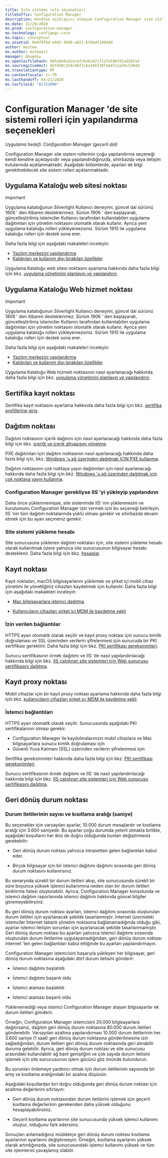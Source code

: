 ```yaml
---
title: Site sistemi rolü seçenekleri
titleSuffix: Configuration Manager
description: Kendine açıklayıcı olmayan Configuration Manager site sistem rolleri hakkında daha fazla bilgi için bu makaleye bakın.
ms.date: 11/29/2019
ms.prod: configuration-manager
ms.technology: configmgr-core
ms.topic: conceptual
ms.assetid: 0e9f0fbd-e442-4509-a021-bfdedf2d04dd
author: mestew
ms.author: mstewart
manager: dougeby
ms.openlocfilehash: 9dfe9e0cb2ecefc636c67cf127e596fd1ad2bfa4
ms.sourcegitcommit: bbf820c35414bf2cba356f30fe047c1a34c5384d
ms.translationtype: MT
ms.contentlocale: tr-TR
ms.lasthandoff: 04/21/2020
ms.locfileid: "81721090"
---
```

# <a name="configuration-options-for-site-system-roles-in-configuration-manager"></a>Configuration Manager 'de site sistemi rolleri için yapılandırma seçenekleri

*Uygulama hedefi: Configuration Manager (geçerli dal)*

Configuration Manager site sistem rollerinin çoğu yapılandırma seçeneği kendi kendine açıklayıcıdır veya yapılandırdığınızda, sihirbazda veya iletişim kutularında açıklanmaktadır. Aşağıdaki bölümlerde, ayarları ek bilgi gerektirebilecek site sistem rolleri açıklanmaktadır.  


## <a name="application-catalog-website-point"></a><a name="BKMK_ApplicationCatalog_Website"></a>Uygulama Kataloğu web sitesi noktası  

> [!Important]
> Uygulama kataloğunun Silverlight Kullanıcı deneyimi, güncel dal sürümü 1806 ' den itibaren desteklenmez. Sürüm 1906 ' den başlayarak, güncelleştirilmiş istemciler Kullanıcı tarafından kullanılabilen uygulama dağıtımları için yönetim noktasını otomatik olarak kullanır. Ayrıca yeni uygulama kataloğu rolleri yükleyemezsiniz. Sürüm 1910 ile uygulama kataloğu rolleri için destek sona erer.  
>
> Daha fazla bilgi için aşağıdaki makaleleri inceleyin:
>
> - [Yazılım merkezini yapılandırma](../../../../apps/plan-design/plan-for-software-center.md#bkmk_userex)
> - [Kaldırılan ve kullanım dışı bırakılan özellikler](../../../plan-design/changes/deprecated/removed-and-deprecated-cmfeatures.md)  

Uygulama Kataloğu web sitesi noktasını ayarlama hakkında daha fazla bilgi için bkz. [uygulama yönetimini planlayın ve yapılandırın](../../../../apps/plan-design/plan-for-and-configure-application-management.md).  


## <a name="application-catalog-web-service-point"></a><a name="BKMK_ApplicationCatalog_WebService"></a>Uygulama Kataloğu Web hizmet noktası  

> [!Important]
> Uygulama kataloğunun Silverlight Kullanıcı deneyimi, güncel dal sürümü 1806 ' den itibaren desteklenmez. Sürüm 1906 ' den başlayarak, güncelleştirilmiş istemciler Kullanıcı tarafından kullanılabilen uygulama dağıtımları için yönetim noktasını otomatik olarak kullanır. Ayrıca yeni uygulama kataloğu rolleri yükleyemezsiniz. Sürüm 1910 ile uygulama kataloğu rolleri için destek sona erer.  
>
> Daha fazla bilgi için aşağıdaki makaleleri inceleyin:
>
> - [Yazılım merkezini yapılandırma](../../../../apps/plan-design/plan-for-software-center.md#bkmk_userex)
> - [Kaldırılan ve kullanım dışı bırakılan özellikler](../../../plan-design/changes/deprecated/removed-and-deprecated-cmfeatures.md)  

Uygulama Kataloğu Web hizmeti noktasının nasıl ayarlanacağı hakkında daha fazla bilgi için bkz. [uygulama yönetimini planlayın ve yapılandırın](../../../../apps/plan-design/plan-for-and-configure-application-management.md).  


## <a name="certificate-registration-point"></a><a name="BKMK_CertificateRegistrationPoint"></a>Sertifika kayıt noktası  

Sertifika kayıt noktasını ayarlama hakkında daha fazla bilgi için bkz. [sertifika profillerine giriş](../../../../protect/deploy-use/introduction-to-certificate-profiles.md).  


## <a name="distribution-point"></a><a name="BKMK_Distribution_Point"></a>Dağıtım noktası  

Dağıtım noktasının içerik dağıtımı için nasıl ayarlanacağı hakkında daha fazla bilgi için bkz. [içeriği ve içerik altyapısını yönetme](manage-content-and-content-infrastructure.md).  

PXE dağıtımları için dağıtım noktasının nasıl ayarlanacağı hakkında daha fazla bilgi için, bkz. [Windows 'u ağ üzerinden dağıtmak IÇIN PXE kullanma](../../../../osd/deploy-use/use-pxe-to-deploy-windows-over-the-network.md).  

Dağıtım noktasının çok noktaya yayın dağıtımları için nasıl ayarlanacağı hakkında daha fazla bilgi için bkz. [Windows 'u ağ üzerinden dağıtmak için çok noktaya yayın kullanma](../../../../osd/deploy-use/use-multicast-to-deploy-windows-over-the-network.md).  

### <a name="install-and-configure-iis-if-required-by-configuration-manager"></a>Configuration Manager gerekliyse IIS 'yi yükleyip yapılandırın

Daha önce yüklenmemişse, site sisteminde IIS 'nin yüklenmesini ve kurulumunu Configuration Manager izin vermek için bu seçeneği belirleyin. IIS 'nin tüm dağıtım noktalarında yüklü olması gerekir ve sihirbazda devam etmek için bu ayarı seçmeniz gerekir.  

### <a name="site-system-installation-account"></a>Site sistemi yükleme hesabı

Site sunucusuna yüklenen dağıtım noktaları için, site sistemi yükleme hesabı olarak kullanılmak üzere yalnızca site sunucusunun bilgisayar hesabı desteklenir. Daha fazla bilgi için bkz. [hesaplar](../../../plan-design/hierarchy/accounts.md#site-system-installation-account).  


## <a name="enrollment-point"></a><a name="BKMK_Enrollment_Point"></a>Kayıt noktası  

Kayıt noktaları, macOS bilgisayarlarını yüklemek ve şirket içi mobil cihaz yönetimi ile yönettiğiniz cihazları kaydetmek için kullanılır. Daha fazla bilgi için aşağıdaki makaleleri inceleyin:  

- [Mac bilgisayarlara istemci dağıtma](../../../clients/deploy/deploy-clients-to-macs.md)  

- [Kullanıcıların cihazları şirket içi MDM ile kaydetme şekli](../../../../mdm/deploy-use/user-enroll-devices-on-premises-mdm.md)  

### <a name="allowed-connections"></a>İzin verilen bağlantılar

HTTPS ayarı otomatik olarak seçilir ve kayıt proxy noktası için sunucu kimlik doğrulaması ve SSL üzerinden verilerin şifrelenmesi için sunucuda bir PKI sertifikası gerektirir. Daha fazla bilgi için bkz. [PKI sertifikası gereksinimleri](../../../plan-design/network/pki-certificate-requirements.md).  

Sunucu sertifikasının örnek dağıtımı ve IIS 'de nasıl yapılandırılacağı hakkında bilgi için bkz. [IIS çalıştıran site sistemleri için Web sunucusu sertifikasını dağıtma](../../../plan-design/network/example-deployment-of-pki-certificates.md#BKMK_webserver2008_cm2012).  


## <a name="enrollment-proxy-point"></a><a name="BKMK_Enrollment_Proxy_Point"></a>Kayıt proxy noktası  

Mobil cihazlar için bir kayıt proxy noktası ayarlama hakkında daha fazla bilgi için bkz. [kullanıcıların cihazları şirket ıçı MDM ile kaydetme şekli](../../../../mdm/deploy-use/user-enroll-devices-on-premises-mdm.md).  

### <a name="client-connections"></a>İstemci bağlantıları

HTTPS ayarı otomatik olarak seçilir. Sunucusunda aşağıdaki PKI sertifikalarının olması gerekir:

- Configuration Manager ile kaydolmalarınızın mobil cihazlara ve Mac bilgisayarlara sunucu kimlik doğrulaması için
- Güvenli Yuva Katmanı (SSL) üzerinden verilerin şifrelenmesi için

Sertifika gereksinimleri hakkında daha fazla bilgi için bkz. [PKI sertifikası gereksinimleri](../../../plan-design/network/pki-certificate-requirements.md).  

Sunucu sertifikasının örnek dağıtımı ve IIS 'de nasıl yapılandırılacağı hakkında bilgi için bkz. [IIS çalıştıran site sistemleri için Web sunucusu sertifikasını dağıtma](../../../plan-design/network/example-deployment-of-pki-certificates.md#BKMK_webserver2008_cm2012).  


## <a name="fallback-status-point"></a><a name="BKMK_Fallback_Status_Point"></a>Geri dönüş durum noktası  

### <a name="number-of-state-messages-and-throttle-interval-in-seconds"></a>Durum iletilerinin sayısı ve kısıtlama aralığı (saniye)

Bu seçenekler için varsayılan ayarlar, 10.000 durum mesajlardır ve kısıtlama aralığı için 3.600 saniyedir. Bu ayarlar çoğu durumda yeterli olmakla birlikte, aşağıdaki koşulların her ikisi de doğru olduğunda bunları değiştirmeniz gerekebilir:  

- Geri dönüş durum noktası yalnızca intranetten gelen bağlantıları kabul eder.  

- Birçok bilgisayar için bir istemci dağıtımı dağıtımı sırasında geri dönüş durum noktasını kullanırsınız.  

Bu senaryoda sürekli bir durum iletileri akışı, site sunucusunda sürekli bir süre boyunca yüksek işlemci kullanımına neden olan bir durum iletileri biriktirme listesi oluşturabilir. Ayrıca, Configuration Manager konsolunda ve istemci dağıtım raporlarında istemci dağıtımı hakkında güncel bilgiler göremeyebilirsiniz.  

Bu geri dönüş durum noktası ayarları, istemci dağıtımı sırasında oluşturulan durum iletileri için ayarlanacak şekilde tasarlanmıştır. Internet üzerindeki istemciler Internet tabanlı yönetim noktasına bağlanamadığında olduğu gibi, ayarlar istemci iletişim sorunları için ayarlanacak şekilde tasarlanmamıştır. Geri dönüş durum noktası bu ayarları yalnızca istemci dağıtımı sırasında oluşturulan durum iletilerine uygulayamadığından, geri dönüş durum noktası internet 'ten gelen bağlantıları kabul ettiğinde bu ayarları yapılandırmayın.  

Configuration Manager istemcisini başarıyla yükleyen her bilgisayar, geri dönüş durum noktasına aşağıdaki dört durum iletisini gönderir:  

- İstemci dağıtımı başlatıldı  

- İstemci dağıtımı başarılı oldu  

- İstemci ataması başlatıldı  

- İstemci ataması başarılı oldu  

Yüklenemediği veya istemci Configuration Manager atayan bilgisayarlar ek durum iletileri gönderir.  

Örneğin, Configuration Manager istemcisini 20.000 bilgisayarlara dağıtırsanız, dağıtım geri dönüş durum noktasına 80.000 durum iletileri gönderebilir. Varsayılan azaltma yapılandırması 10.000 durum iletilerinin her 3.600 saniye (1 saat) geri dönüş durum noktasına gönderilmesine izin sağladığından, durum iletileri geri dönüş durum noktasında geri alınabilir duruma gelebilir. Ayrıca, geri dönüş durum noktası ve site sunucusu arasındaki kullanılabilir ağ bant genişliğini ve çok sayıda durum iletisini işlemek için site sunucusunun işlem gücünü göz önünde bulundurun.  

Bu sorunları önlemeye yardımcı olmak için durum iletilerinin sayısında bir artış ve kısıtlama aralığındaki bir azalma düşünün.  

Aşağıdaki koşullardan biri doğru olduğunda geri dönüş durum noktası için azaltma değerlerini sıfırlayın:  

- Geri dönüş durum noktasından durum iletilerini işlemek için geçerli kısıtlama değerlerinin gerekenden daha yüksek olduğunu hesaplayabilirsiniz.  

- Geçerli kısıtlama ayarlarının site sunucusunda yüksek işlemci kullanımı oluştur, olduğunu fark edersiniz.  

Sonuçları anlamadığınız müddetçe geri dönüş durum noktası kısıtlama ayarlarının ayarlarını değiştirmeyin. Örneğin, kısıtlama ayarlarını yüksek olarak artırdığınızda, site sunucusundaki işlemci kullanımı yüksek ve tüm site işlemlerini yavaşlamış olabilir.  
